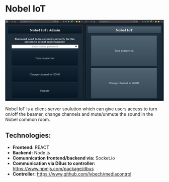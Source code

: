 # Nobel IoT
![alt text](https://raw.githubusercontent.com/Gamped/Nobel_IoT/master/Documentation/NobelIOT.png)

Nobel IoT is a client-server soulution which can give users access to turn on/off the beamer, change channels and mute/unmute the sound in the Nobel common room. 

## Technologies: 
- **Frontend:** REACT
- **Backend:** Node.js
- **Comunnication frontend/backend via:** Socket.io
- **Communication via DBus to controller:** https://www.npmjs.com/package/dbus
- **Controller:** https://www.github.com/lybech/mediacontrol
